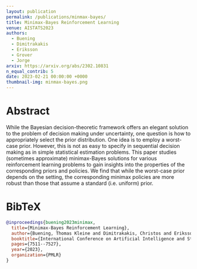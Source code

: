 ```yaml
---
layout: publication
permalink: /publications/minmax-bayes/
title: Minimax-Bayes Reinforcement Learning
venue: AISTATS2023
authors:
  - Buening
  - Dimitrakakis
  - Eriksson
  - Grover
  - Jorge
arxiv: https://arxiv.org/abs/2302.10831
n_equal_contrib: 5
date: 2023-02-21 00:00:00 +0000
thumbnail-img: minmax-bayes.png
---
```


# Abstract
While the Bayesian decision-theoretic framework offers an elegant solution to the problem of decision making under uncertainty, one question is how to appropriately select the prior distribution. One idea is to employ a worst-case prior. However, this is not as easy to specify in sequential decision making as in simple statistical estimation problems. This paper studies (sometimes approximate) minimax-Bayes solutions for various reinforcement learning problems to gain insights into the properties of the corresponding priors and policies. We find that while the worst-case prior depends on the setting, the corresponding minimax policies are more robust than those that assume a standard (i.e. uniform) prior.

# BibTeX
```bibtex
@inproceedings{buening2023minimax,
  title={Minimax-Bayes Reinforcement Learning},
  author={Buening, Thomas Kleine and Dimitrakakis, Christos and Eriksson, Hannes and Grover, Divya and Jorge, Emilio},
  booktitle={International Conference on Artificial Intelligence and Statistics},
  pages={7511--7527},
  year={2023},
  organization={PMLR}
}
```
